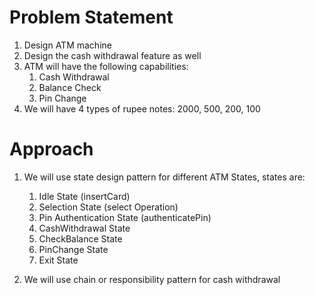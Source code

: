 # Problem Statement
1. Design ATM machine
2. Design the cash withdrawal feature as well
3. ATM will have the following capabilities:
	1. Cash Withdrawal
	2. Balance Check
	3. Pin Change
4. We will have 4 types of rupee notes: 2000, 500, 200, 100

# Approach
1. We will use state design pattern for different ATM States, states are:
    1. Idle State (insertCard)
    2. Selection State (select Operation)
    3. Pin Authentication State (authenticatePin)
    4. CashWithdrawal State
    5. CheckBalance State
    6. PinChange State
    7. Exit State

2. We will use chain or responsibility pattern for cash withdrawal
